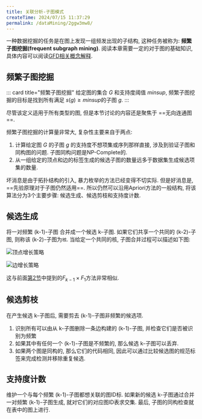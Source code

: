 ```yaml
---
title: 关联分析-子图模式
createTime: 2024/07/15 11:37:29
permalink: /dataMining/2ggw3mw8/
---
```


一种数据挖掘的任务是在图上发现一组频发出现的子结构, 这种任务被称为: **频繁子图挖掘(frequent subgraph mining)**. 阅读本章需要一定的对于图的基础知识, 具体内容可以阅读[GFD相关概念解释](/paperNote/9hfux33n/#4.GFD相关概念解释).

<!-- more -->

## 频繁子图挖掘

::: card  title="频繁子图挖掘" 
给定图的集合 $G$ 和支持度阈值 $minsup$, 频繁子图挖掘的目标是找到所有满足 $s(g) \geq minsup$的子图 $g$.
:::

尽管该定义适用于所有类型的图, 但是本节讨论的内容还是聚焦于 ==无向连通图==.

频繁子图挖掘的计算量非常大, 复杂性主要来自于两点:
1. 计算给定图 $G$ 的子图 $g$ 的支持度不想项集或序列那样直接, 涉及到验证子图和同构图的问题. 子图同构问题是NP-Complete的.
2. 从一组给定的顶点和边的标签生成的候选子图的数量远多于数据集生成候选项集的数量. 

坏消息是由于拓扑结构的引入, 暴力枚举的方法已经变得不切实际. 但是好消息是, ==先验原理对于子图仍然适用==. 所以仍然可以沿用Apriori方法的一般结构, 将该算法分为3个主要步骤: 候选生成、候选剪枝和支持度计数.

## 候选生成
将一对频繁 (k-1)-子图 合并成一个候选 k-子图. 如果它们共享一个共同的 (k-2)-子图, 则称该 (k-2)-子图为`核`. 当给定一个共同的核, 子图合并过程可以描述如下图:

![顶点增长策略](/illustration/vertex-growth-strategy.png)

![边增长策略](/illustration/edge-growth-strategy.png)

这与前面[第2节](/dataMining/ngr8k26m/)中提到的$F_{k-1} \times F_{1}$方法非常相似.

## 候选剪枝
在产生候选 k-子图后, 需要剪去 (k-1)-子图非频繁的候选项.
1. 识别所有可以由从 k-子图删除一条边构建的 (k-1)-子图, 并检查它们是否被识别为频繁
2. 如果其中有任何一个 (k-1)-子图是不频繁的, 那么候选 k-子图可以丢弃.
3. 如果两个图是同构的, 那么它们的代码相同, 因此可以通过比较候选图的规范标签来完成检测并移除重复候选.

## 支持度计数
维护一个与每个频繁 (k-1)-子图都想关联的图ID标. 如果新的候选 k-子图通过合并一对频繁 (k-1)-子图生成, 就对它们的对应图ID表求交集. 最后, 子图的同构检查就在表中的图上进行.